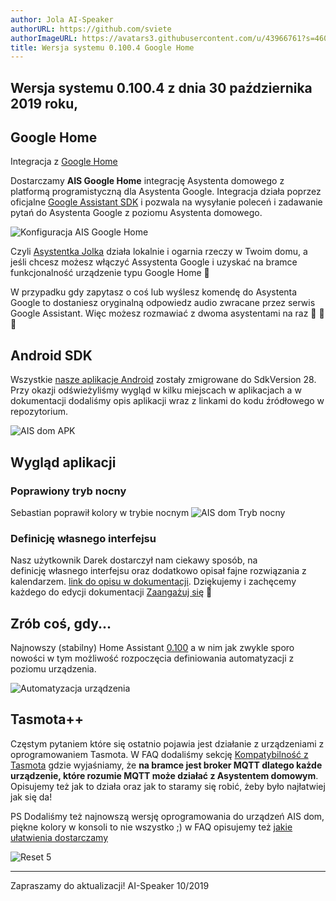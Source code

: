 ```yaml
---
author: Jola AI-Speaker
authorURL: https://github.com/sviete
authorImageURL: https://avatars3.githubusercontent.com/u/43966761?s=460&v=4
title: Wersja systemu 0.100.4 Google Home
---
```


## Wersja systemu 0.100.4 z dnia 30 października 2019 roku,

## Google Home

Integracja z [Google Home](/docs/en/ais_app_ai_integration_google_home.html)

Dostarczamy **AIS Google Home** integrację Asystenta domowego z platformą programistyczną dla Asystenta Google.
Integracja działa poprzez oficjalne [Google Assistant SDK](https://developers.google.com/assistant) i pozwala na wysyłanie poleceń i zadawanie pytań do Asystenta Google z poziomu Asystenta domowego.

![Konfiguracja AIS Google Home](/img/en/bramka/ais_google_home_1.png)

Czyli [Asystentka Jolka](/docs/en/ais_app_ai_integration.html) działa lokalnie i ogarnia rzeczy w Twoim domu, a jeśli chcesz możesz włączyć Assystenta Google i uzyskać na bramce funkcjonalność urządzenie typu Google Home 🥳

W przypadku gdy zapytasz o coś lub wyślesz komendę do Asystenta Google to dostaniesz oryginalną odpowiedz audio zwracane przez serwis Google Assistant. Więc możesz rozmawiać z dwoma asystentami na raz 👧 👨 🚀


<!--truncate-->
## Android SDK

Wszystkie [nasze aplikacje Android](/docs/en/ais_app_android_index.html) zostały zmigrowane do SdkVersion 28.
Przy okazji odświeżyliśmy wygląd w kilku miejscach w aplikacjach a w dokumentacji dodaliśmy opis aplikacji wraz z linkami do kodu źródłowego w repozytorium.

![AIS dom APK](/img/en/frontend/ais_launcher_apk_screen.png)


## Wygląd aplikacji

### Poprawiony tryb nocny

Sebastian poprawił kolory w trybie nocnym
![AIS dom Tryb nocny](/img/en/blog/ais_dom_dark_mode_colors.png)

### Definicję własnego interfejsu

Nasz użytkownik Darek dostarczył nam ciekawy sposób, na definicję własnego interfejsu oraz dodatkowo opisał fajne rozwiązania z kalendarzem.
[link do opisu w dokumentacji](/docs/en/ais_app_ui_config.html#własny-interfejs-użytkownika).
Dziękujemy i zachęcemy każdego do edycji dokumentacji [Zaangażuj się](/docs/en/ais_faq_where_is_the_code.html#zaangażuj-się) 🥰


## Zrób coś, gdy...

Najnowszy (stabilny) Home Assistant <a href="https://www.home-assistant.io/blog/2019/10/10/release-100/" target="_blank">0.100</a> a w nim jak zwykle sporo nowości w tym możliwość rozpoczęcia definiowania automatyzacji z poziomu urządzenia.


![Automatyzacja urządzenia](/img/en/blog/automation_from_device.png)


## Tasmota++

Częstym pytaniem które się ostatnio pojawia jest działanie z urządzeniami z oprogramowaniem Tasmota.
W FAQ dodaliśmy sekcję [Kompatybilność z Tasmota](/docs/en/ais_faq_iot_ap_mode.html) gdzie wyjaśniamy, że **na bramce jest broker MQTT dlatego każde urządzenie, które rozumie MQTT może działać z Asystentem domowym**.
Opisujemy też jak to działa oraz jak to staramy się robić, żeby było najłatwiej jak się da!

PS
Dodaliśmy też najnowszą wersję oprogramowania do urządzeń AIS dom, piękne kolory w konsoli to nie wszystko ;) w FAQ opisujemy też [jakie ułatwienia dostarczamy](/docs/en/ais_faq_iot_ap_mode.html#jakie-ułatwienia-dostarczamy)  


![Reset 5](/img/en/iot/iot_device_menu_upgrade_6.png)


----
Zapraszamy do aktualizacji!
AI-Speaker 10/2019
